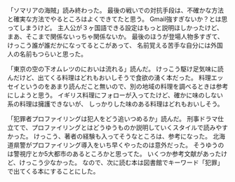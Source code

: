 「ソマリアの海賊」読み終わった。
最後の戦いでの対抗手段は、不確かな方法と確実な方法でやるところはよくできてたと思う。
Gmail強すぎないか？とは思ってしまうけど。
主人公が３ヶ国語できる設定はもっと説明ほしかったけど、まあ、そこまで関係ないっちゃ関係ないか。
最後のほうが登場人物多すぎて、けっこう誰が誰だかになってるとこがあって、
名前覚える苦手な自分には外国人の名前もつらいと思った。

「東京の空の下オムレツのにおいは流れる」読んだ。
けっこう駆け足気味に読んだけど、出てくる料理はどれもおいしそうで食欲の湧く本だった。
料理エッセイというのをあまり読んだこと無いので、別の地域の料理を調べるときは参考にしようと思う。
イギリス料理にフォローが入ってたけど、確かに味のしない系の料理は擁護できないが、
しっかりした味のある料理はどれもおいしそう。

「犯罪者プロファイリングは犯人をどう追いつめるか」読んだ。
刑事ドラマ仕立てで、プロファイリングとはどうゆうものか説明していくスタイルで読みやすかった。
けっこう、著者の経験も入ってそうなところは、参考になった。
北海道県警がプロファイリング導入をいち早くやったのは意外だった。
そうゆうのは警視庁とか5大都市のあるところかと思ってた。
いくつか参考文献があったけど、けっこう少なかった。
なので、次に読む本は図書館でキーワード「犯罪」で出てくる本にすることにした。
